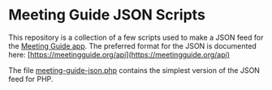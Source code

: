 # Meeting Guide JSON Scripts

This repository is a collection of a few scripts used to make a JSON feed for the [Meeting Guide app](https://meetingguide.org/). 
The preferred format for the JSON is documented here: [https://meetingguide.org/api](https://meetingguide.org/api)

The file [meeting-guide-json.php](meeting-guide-json.php) contains the simplest version of the JSON feed for PHP.